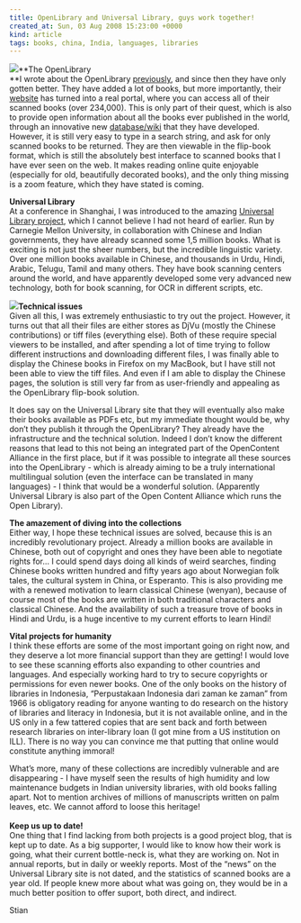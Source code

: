 ```yaml
---
title: OpenLibrary and Universal Library, guys work together!
created_at: Sun, 03 Aug 2008 15:23:00 +0000
kind: article
tags: books, china, India, languages, libraries
---
```


![](http://openlibrary.org/static/logos/logo-en.png)**The OpenLibrary\
**I wrote about the OpenLibrary
[previously](http://reganmian.net/blog/2008/04/02/google-books-step-aside-openlibrary-makes-reading-fun/),
and since then they have only gotten better. They have added a lot of
books, but more importantly, their [website](http://www.openlibrary.org)
has turned into a real portal, where you can access all of their scanned
books (over 234,000). This is only part of their quest, which is also to
provide open information about all the books ever published in the
world, through an innovative new
[database/wiki](http://openlibrary.org/about/tech) that they have
developed. However, it is still very easy to type in a search string,
and ask for only scanned books to be returned. They are then viewable in
the flip-book format, which is still the absolutely best interface to
scanned books that I have ever seen on the web. It makes reading online
quite enjoyable (especially for old, beautifully decorated books), and
the only thing missing is a zoom feature, which they have stated is
coming.

**Universal Library**\
 At a conference in Shanghai, I was introduced to the amazing [Universal
Library project](http://www.ulib.org/), which I cannot believe I had not
heard of earlier. Run by Carnegie Mellon University, in collaboration
with Chinese and Indian governments, they have already scanned some 1,5
million books. What is exciting is not just the sheer numbers, but the
incredible linguistic variety. Over one million books available in
Chinese, and thousands in Urdu, Hindi, Arabic, Telugu, Tamil and many
others. They have book scanning centers around the world, and have
apparently developed some very advanced new technology, both for book
scanning, for OCR in different scripts, etc.

![](http://www.ulib.org/ULIBImages/ULIBsmall.gif)**Technical issues**\
 Given all this, I was extremely enthusiastic to try out the project.
However, it turns out that all their files are either stores as DjVu
(mostly the Chinese contributions) or tiff files (everything else). Both
of these require special viewers to be installed, and after spending a
lot of time trying to follow different instructions and downloading
different files, I was finally able to display the Chinese books in
Firefox on my MacBook, but I have still not been able to view the tiff
files. And even if I am able to display the Chinese pages, the solution
is still very far from as user-friendly and appealing as the OpenLibrary
flip-book solution.

It does say on the Universal Library site that they will eventually also
make their books available as PDFs etc, but my immediate thought would
be, why don’t they publish it through the OpenLibrary? They already have
the infrastructure and the technical solution. Indeed I don’t know the
different reasons that lead to this not being an integrated part of the
OpenContent Alliance in the first place, but if it was possible to
integrate all these sources into the OpenLibrary - which is already
aiming to be a truly international multilingual solution (even the
interface can be translated in many languages) - I think that would be a
wonderful solution. (Apparently Universal Library is also part of the
Open Content Alliance which runs the Open Library).

**The amazement of diving into the collections**\
 Either way, I hope these technical issues are solved, because this is
an incredibly revolutionary project. Already a million books are
available in Chinese, both out of copyright and ones they have been able
to negotiate rights for… I could spend days doing all kinds of weird
searches, finding Chinese books written hundred and fifty years ago
about Norwegian folk tales, the cultural system in China, or Esperanto.
This is also providing me with a renewed motivation to learn classical
Chinese (wenyan), because of course most of the books are written in
both traditional characters and classical Chinese. And the availability
of such a treasure trove of books in Hindi and Urdu, is a huge incentive
to my current efforts to learn Hindi!

**Vital projects for humanity**\
 I think these efforts are some of the most important going on right
now, and they deserve a lot more financial support than they are
getting! I would love to see these scanning efforts also expanding to
other countries and languages. And especially working hard to try to
secure copyrights or permissions for even newer books. One of the only
books on the history of libraries in Indonesia, “Perpustakaan Indonesia
dari zaman ke zaman” from 1966 is obligatory reading for anyone wanting
to do research on the history of libraries and literacy in Indonesia,
but it is not available online, and in the US only in a few tattered
copies that are sent back and forth between research libraries on
inter-library loan (I got mine from a US institution on ILL). There is
no way you can convince me that putting that online would constitute
anything immoral!

What’s more, many of these collections are incredibly vulnerable and are
disappearing - I have myself seen the results of high humidity and low
maintenance budgets in Indian university libraries, with old books
falling apart. Not to mention archives of millions of manuscripts
written on palm leaves, etc. We cannot afford to loose this heritage!\
 **\
 Keep us up to date!**\
 One thing that I find lacking from both projects is a good project
blog, that is kept up to date. As a big supporter, I would like to know
how their work is going, what their current bottle-neck is, what they
are working on. Not in annual reports, but in daily or weekly reports.
Most of the “news” on the Universal Library site is not dated, and the
statistics of scanned books are a year old. If people knew more about
what was going on, they would be in a much better position to offer
suport, both direct, and indirect.

Stian
